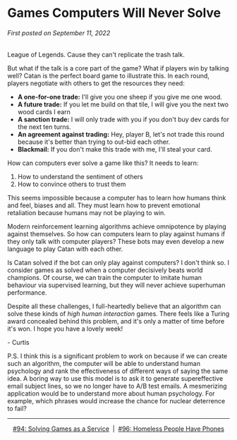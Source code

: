 # Games Computers Will Never Solve

###### First posted on September 11, 2022

League of Legends. Cause they can't replicate the trash talk.

But what if the talk is a core part of the game? What if players win by talking well? Catan is the perfect board game to illustrate this. In each round, players negotiate with others to get the resources they need:

- **A one-for-one trade:** I'll give you one sheep if you give me one wood.
- **A future trade:** If you let me build on that tile, I will give you the next two wood cards I earn
- **A sanction trade:** I will only trade with you if you don't buy dev cards for the next ten turns.
- **An agreement against trading:** Hey, player B, let's not trade this round because it's better than trying to out-bid each other.
- **Blackmail:** If you don't make this trade with me, I'll steal your card.

How can computers ever solve a game like this? It needs to learn:
1) How to understand the sentiment of others
2) How to convince others to trust them

This seems impossible because a computer has to learn how humans think and feel, biases and all. They must learn how to prevent emotional retaliation because humans may not be playing to win.

Modern reinforcement learning algorithms achieve omnipotence by playing against themselves. So how can computers learn to play against humans if they only talk with computer players? These bots may even develop a new language to play Catan with each other.

Is Catan solved if the bot can only play against computers? I don't think so. I consider games as solved when a computer decisively beats world champions. Of course, we can train the computer to imitate human behaviour via supervised learning, but they will never achieve superhuman performance.

Despite all these challenges, I full-heartedly believe that an algorithm can solve these kinds of *high human interaction* games. There feels like a Turing award concealed behind this problem, and it's only a matter of time before it's won. I hope you have a lovely week!

\- Curtis

P.S. I think this is a significant problem to work on because if we can create such an algorithm, the computer will be able to understand human psychology and rank the effectiveness of different ways of saying the same idea. A boring way to use this model is to ask it to generate supereffective email subject lines, so we no longer have to A/B test emails. A mesmerizing application would be to understand more about human psychology. For example, which phrases would increase the chance for nuclear deterrence to fail?

<!--START OF FOOTER-->
<hr style="margin-top:9px;height:1px;border: 0;background-image: linear-gradient(to right, rgba(0, 0, 0, 0.0), rgba(0, 0, 0, 0.5),rgba(0, 0, 0, 0.0));">
<!--START OF ISSUE NAVIGATION LINKS-->
<p align="center"><a href='094_solving_games_as_a_service.md'>#94: Solving Games as a Service</a>&nbsp;&nbsp;|&nbsp;&nbsp;<a href='096_homeless_people_have_phones.md'>#96: Homeless People Have Phones</a></p>
<!--START OF ISSUE NAVIGATION LINKS-->
<!--END OF FOOTER-->

